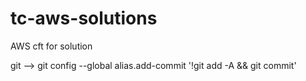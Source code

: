 # tc-aws-solutions
AWS cft for solution


git -->  git config --global alias.add-commit '!git add -A && git commit'